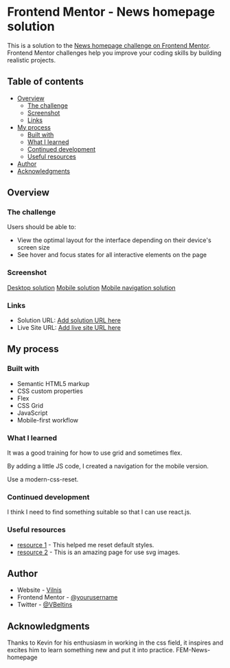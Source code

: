 # Frontend Mentor - News homepage solution

This is a solution to the [News homepage challenge on Frontend Mentor](https://www.frontendmentor.io/challenges/news-homepage-H6SWTa1MFl). Frontend Mentor challenges help you improve your coding skills by building realistic projects. 

## Table of contents

- [Overview](#overview)
  - [The challenge](#the-challenge)
  - [Screenshot](#screenshot)
  - [Links](#links)
- [My process](#my-process)
  - [Built with](#built-with)
  - [What I learned](#what-i-learned)
  - [Continued development](#continued-development)
  - [Useful resources](#useful-resources)
- [Author](#author)
- [Acknowledgments](#acknowledgments)



## Overview

### The challenge

Users should be able to:

- View the optimal layout for the interface depending on their device's screen size
- See hover and focus states for all interactive elements on the page

### Screenshot

[Desktop solution](solutions/fem-news-page-desktop.jpg)
[Mobile solution](solutions/fem-news-page-mobile.jpg)
[Mobile navigation solution](solutions/fem-news-page-mobile-nav.jpg)

### Links

- Solution URL: [Add solution URL here](http://127.0.0.1:5174/)
- Live Site URL: [Add live site URL here](https://your-live-site-url.com)

## My process

### Built with

- Semantic HTML5 markup
- CSS custom properties
- Flex
- CSS Grid
- JavaScript
- Mobile-first workflow

### What I learned

It was a good training for how to use grid and sometimes flex.

By adding a little JS code, I created a navigation for the mobile version.

Use a modern-css-reset.


### Continued development

I think I need to find something suitable so that I can use react.js.

### Useful resources

- [resource 1](https://piccalil.li/blog/a-modern-css-reset) - This helped me reset default styles.
- [resource 2](https://svgsprit.es) - This is an amazing page for use svg images.

## Author

- Website - [Vilnis](https://www.vilnislv.com)
- Frontend Mentor - [@yourusername](https://www.frontendmentor.io/profile/vilnislv)
- Twitter - [@VBeltins](https://www.twitter.com/VBeltins)

## Acknowledgments

Thanks to Kevin for his enthusiasm in working in the css field, it inspires and excites him to learn something new and put it into practice.
F E M - N e w s - h o m e p a g e  
 